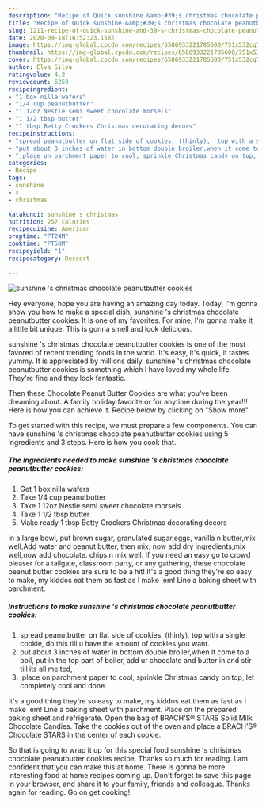 ```yaml
---
description: "Recipe of Quick sunshine &amp;#39;s christmas chocolate peanutbutter cookies"
title: "Recipe of Quick sunshine &amp;#39;s christmas chocolate peanutbutter cookies"
slug: 1211-recipe-of-quick-sunshine-and-39-s-christmas-chocolate-peanutbutter-cookies
date: 2020-09-18T16:52:23.158Z
image: https://img-global.cpcdn.com/recipes/6586933221785600/751x532cq70/sunshine-s-christmas-chocolate-peanutbutter-cookies-recipe-main-photo.jpg
thumbnail: https://img-global.cpcdn.com/recipes/6586933221785600/751x532cq70/sunshine-s-christmas-chocolate-peanutbutter-cookies-recipe-main-photo.jpg
cover: https://img-global.cpcdn.com/recipes/6586933221785600/751x532cq70/sunshine-s-christmas-chocolate-peanutbutter-cookies-recipe-main-photo.jpg
author: Elva Silva
ratingvalue: 4.2
reviewcount: 6259
recipeingredient:
- "1 box nilla wafers"
- "1/4 cup peanutbutter"
- "1 12oz Nestle semi sweet chocolate morsels"
- "1 1/2 tbsp butter"
- "1 tbsp Betty Crockers Christmas decorating decors"
recipeinstructions:
- "spread peanutbutter on flat side of cookies, (thinly),  top with a single cookie, do this till u have the amount of cookies you want."
- "put about 3 inches of water in bottom double broiler,when it come to a boil, put in the top part of boiler, add ur chocolate and butter in and stir till its all melted,"
- ",place on parchment paper to cool, sprinkle Christmas candy on top, let completely cool and done."
categories:
- Recipe
tags:
- sunshine
- s
- christmas

katakunci: sunshine s christmas 
nutrition: 257 calories
recipecuisine: American
preptime: "PT24M"
cooktime: "PT58M"
recipeyield: "1"
recipecategory: Dessert

---
```



![sunshine &#39;s christmas chocolate peanutbutter cookies](https://img-global.cpcdn.com/recipes/6586933221785600/751x532cq70/sunshine-s-christmas-chocolate-peanutbutter-cookies-recipe-main-photo.jpg)

Hey everyone, hope you are having an amazing day today. Today, I'm gonna show you how to make a special dish, sunshine &#39;s christmas chocolate peanutbutter cookies. It is one of my favorites. For mine, I'm gonna make it a little bit unique. This is gonna smell and look delicious.

sunshine &#39;s christmas chocolate peanutbutter cookies is one of the most favored of recent trending foods in the world. It's easy, it's quick, it tastes yummy. It is appreciated by millions daily. sunshine &#39;s christmas chocolate peanutbutter cookies is something which I have loved my whole life. They're fine and they look fantastic.

Then these Chocolate Peanut Butter Cookies are what you&#39;ve been dreaming about. A family holiday favorite.or for anytime during the year!!! Here is how you can achieve it. Recipe below by clicking on &#34;Show more&#34;.


To get started with this recipe, we must prepare a few components. You can have sunshine &#39;s christmas chocolate peanutbutter cookies using 5 ingredients and 3 steps. Here is how you cook that.

<!--inarticleads1-->

##### The ingredients needed to make sunshine &#39;s christmas chocolate peanutbutter cookies:

1. Get 1 box nilla wafers
1. Take 1/4 cup peanutbutter
1. Take 1 12oz Nestle semi sweet chocolate morsels
1. Take 1 1/2 tbsp butter
1. Make ready 1 tbsp Betty Crockers Christmas decorating decors


In a large bowl, put brown sugar, granulated sugar,eggs, vanilla n butter,mix well,Add water and peanut butter, then mix, now add dry ingredients,mix well,now add chocolate. chips n mix well. If you need an easy go to crowd pleaser for a tailgate, classroom party, or any gathering, these chocolate peanut butter cookies are sure to be a hit! It&#39;s a good thing they&#39;re so easy to make, my kiddos eat them as fast as I make &#39;em! Line a baking sheet with parchment. 

<!--inarticleads2-->

##### Instructions to make sunshine &#39;s christmas chocolate peanutbutter cookies:

1. spread peanutbutter on flat side of cookies, (thinly),  top with a single cookie, do this till u have the amount of cookies you want.
1. put about 3 inches of water in bottom double broiler,when it come to a boil, put in the top part of boiler, add ur chocolate and butter in and stir till its all melted,
1. ,place on parchment paper to cool, sprinkle Christmas candy on top, let completely cool and done.


It&#39;s a good thing they&#39;re so easy to make, my kiddos eat them as fast as I make &#39;em! Line a baking sheet with parchment. Place on the prepared baking sheet and refrigerate. Open the bag of BRACH&#39;S® STARS Solid Milk Chocolate Candies. Take the cookies out of the oven and place a BRACH&#39;S® Chocolate STARS in the center of each cookie. 

So that is going to wrap it up for this special food sunshine &#39;s christmas chocolate peanutbutter cookies recipe. Thanks so much for reading. I am confident that you can make this at home. There is gonna be more interesting food at home recipes coming up. Don't forget to save this page in your browser, and share it to your family, friends and colleague. Thanks again for reading. Go on get cooking!
